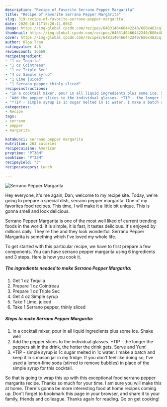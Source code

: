 ```yaml
---
description: "Recipe of Favorite Serrano Pepper Margarita"
title: "Recipe of Favorite Serrano Pepper Margarita"
slug: 319-recipe-of-favorite-serrano-pepper-margarita
date: 2020-10-11T15:20:11.003Z
image: https://img-global.cpcdn.com/recipes/6483140466442240/680x482cq70/serrano-pepper-margarita-recipe-main-photo.jpg
thumbnail: https://img-global.cpcdn.com/recipes/6483140466442240/680x482cq70/serrano-pepper-margarita-recipe-main-photo.jpg
cover: https://img-global.cpcdn.com/recipes/6483140466442240/680x482cq70/serrano-pepper-margarita-recipe-main-photo.jpg
author: Olga Tran
ratingvalue: 4.6
reviewcount: 16669
recipeingredient:
- "1 oz Tequila"
- "1 oz Cointreau"
- "1 oz Triple Sec"
- "4 oz Simple syrup"
- "1 Lime juiced"
- "1 Serrano pepper thinly sliced"
recipeinstructions:
- "In a cocktail mixer, pour in all liquid ingredients plus some ice. Shake well"
- "Add the pepper slices to the individual glasses. *TIP - the longer the peppers sit in the drink, the hotter the drink gets. Serve and Yum!"
- "*TIP - simple syrup is 1c sugar melted in 1c water. I make a batch and keep it in s mason jar in my fridge. If you don&#39;t feel like doing so, I&#39;ve used a lemon-lime soda (stirred to remove bubbles) in place of the simple syrup for this cocktail."
categories:
- Recipe
tags:
- serrano
- pepper
- margarita

katakunci: serrano pepper margarita 
nutrition: 263 calories
recipecuisine: American
preptime: "PT38M"
cooktime: "PT32M"
recipeyield: "3"
recipecategory: Lunch

---
```



![Serrano Pepper Margarita](https://img-global.cpcdn.com/recipes/6483140466442240/680x482cq70/serrano-pepper-margarita-recipe-main-photo.jpg)

Hey everyone, it's me again, Dan, welcome to my recipe site. Today, we're going to prepare a special dish, serrano pepper margarita. One of my favorites food recipes. This time, I will make it a little bit unique. This is gonna smell and look delicious.



Serrano Pepper Margarita is one of the most well liked of current trending foods in the world. It is simple, it is fast, it tastes delicious. It's enjoyed by millions daily. They're fine and they look wonderful. Serrano Pepper Margarita is something which I've loved my whole life.


To get started with this particular recipe, we have to first prepare a few components. You can have serrano pepper margarita using 6 ingredients and 3 steps. Here is how you cook it.

<!--inarticleads1-->

##### The ingredients needed to make Serrano Pepper Margarita:

1. Get 1 oz Tequila
1. Prepare 1 oz Cointreau
1. Prepare 1 oz Triple Sec
1. Get 4 oz Simple syrup
1. Take 1 Lime, juiced
1. Take 1 Serrano pepper, thinly sliced




<!--inarticleads2-->

##### Steps to make Serrano Pepper Margarita:

1. In a cocktail mixer, pour in all liquid ingredients plus some ice. Shake well
1. Add the pepper slices to the individual glasses. *TIP - the longer the peppers sit in the drink, the hotter the drink gets. Serve and Yum!
1. *TIP - simple syrup is 1c sugar melted in 1c water. I make a batch and keep it in s mason jar in my fridge. If you don&#39;t feel like doing so, I&#39;ve used a lemon-lime soda (stirred to remove bubbles) in place of the simple syrup for this cocktail.




So that is going to wrap this up with this exceptional food serrano pepper margarita recipe. Thanks so much for your time. I am sure you will make this at home. There's gonna be more interesting food at home recipes coming up. Don't forget to bookmark this page in your browser, and share it to your family, friends and colleague. Thanks again for reading. Go on get cooking!
